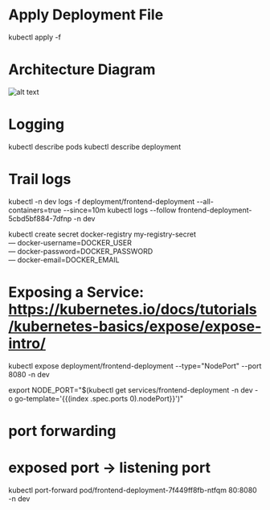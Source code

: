 # Apply Deployment File
kubectl apply -f <deployment file>

# Architecture Diagram
![alt text](https://github.com/[username]/[reponame]/blob/[branch]/image.jpg?raw=true)

# Logging
kubectl describe pods <name-of-pod>
kubectl describe deployment <name-of-deployment>

# Trail logs
kubectl -n dev logs -f deployment/frontend-deployment --all-containers=true --since=10m 
kubectl logs --follow frontend-deployment-5cbd5bf884-7dfnp -n dev

kubectl create secret docker-registry my-registry-secret \
— docker-username=DOCKER_USER \
— docker-password=DOCKER_PASSWORD \
— docker-email=DOCKER_EMAIL

# Exposing a Service: https://kubernetes.io/docs/tutorials/kubernetes-basics/expose/expose-intro/

kubectl expose deployment/frontend-deployment --type="NodePort" --port 8080 -n dev

export NODE_PORT="$(kubectl get services/frontend-deployment -n dev -o go-template='{{(index .spec.ports 0).nodePort}}')"

# port forwarding
# exposed port -> listening port
kubectl port-forward pod/frontend-deployment-7f449ff8fb-ntfqm 80:8080 -n dev
